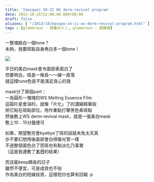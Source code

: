 ```yaml
---
title: '[masque] SK-II WS derm-revival program'
date: 2013-10-25T22:00:00.000+08:00
draft: false
aliases: [ "/2013/10/masque-sk-ii-ws-derm-revival-program.html" ]
tags : [glamorous - 保養おたく, glamorous - 面膜魂]
---
```


一整塊臉白一個tone？  
未夠，我要斑點自身再白多一個tone！  

![](/images/skiirevival.jpg)

平日的美白mask會令面部表面白了  
但要明白，斑是一條長～～線一直落  
就這樣tune色是不能滿足貪心的我  
  
mask分了兩個part：  
一為圓形一塊塊的WS Melting Essence Film  
這圓片是會溶的，就像「片化」了的濃縮精華般  
把它貼在斑點部位，用作重點打擊黑色素斑點  
然後敷上WS derm-revival mask，就是一張美白mask  
敷上10﹣15分鐘便可  
  
如果，期望敷完會byebye了斑的話就未免太天真  
亦不要幻想用後面部會白得像光管一樣  
不過整個面色白了而斑也有點淡化乃事實  
（這是我連敷了**五日**的結果）  
  
而且能keep頗長的日子  
雖然不便宜，可是成效也不俗  
作為美白的短線投資，這樣短炒也算有回報 :p
